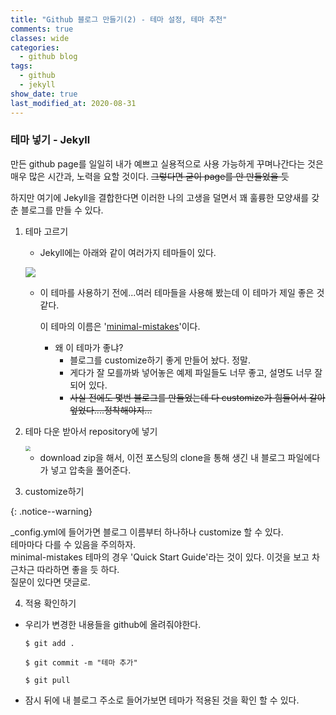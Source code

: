 ```yaml
---
title: "Github 블로그 만들기(2) - 테마 설정, 테마 추천"
comments: true
classes: wide
categories:
  - github blog
tags:
  - github
  - jekyll
show_date: true
last_modified_at: 2020-08-31
---
```


### 테마 넣기 - Jekyll

만든 github page를 일일히 내가 예쁘고 실용적으로 사용 가능하게 꾸며나간다는 것은 매우 많은 시간과, 노력을 요할 것이다. ~~그렇다면 굳이 page를 안 만들었을 듯~~

하지만 여기에 Jekyll을 결합한다면 이러한 나의 고생을 덜면서 꽤 훌륭한 모양새를 갖춘 블로그를 만들 수 있다.



1. 테마 고르기

   * Jekyll에는 아래와 같이 여러가지 테마들이 있다.

   ![](http://drive.google.com/uc?export=view&id=1U8SYUjQToccwWYmKx6nl9_pBpWlvJogQ)

   * 이 테마를 사용하기 전에...여러 테마들을 사용해 봤는데 이 테마가 제일 좋은 것 같다.

     이 테마의 이름은 '[minimal-mistakes](https://github.com/mmistakes/minimal-mistakes)'이다.

     * 왜 이 테마가 좋냐?
       * 블로그를 customize하기 좋게 만들어 놨다. 정말.
       * 게다가 잘 모를까봐 넣어놓은 예제 파일들도 너무 좋고, 설명도 너무 잘 되어 있다.
       * ~~사실 전에도 몇번 블로그를 만들었는데 다 customize가 힘들어서 갈아엎었다....정착해야지...~~

2. 테마 다운 받아서 repository에 넣기

   <img src="http://drive.google.com/uc?export=view&id=1wE1dYixhIL8huY1Ioyb-z0qYwv2Ydomf" style="zoom:50%;" />

   * download zip을 해서, 이전 포스팅의 clone을 통해 생긴 내 블로그 파일에다가 넣고 압축을 풀어준다.

3. customize하기

  {: .notice--warning}

   _config.yml에 들어가면 블로그 이름부터 하나하나 customize 할 수 있다. <br>테마마다 다를 수 있음을 주의하자.<br>minimal-mistakes 테마의 경우 'Quick Start Guide'라는 것이 있다. 이것을 보고 차근차근 따라하면 좋을 듯 하다.<br>질문이 있다면 댓글로.

4. 적용 확인하기

* 우리가 변경한 내용들을 github에 올려줘야한다.

  ```
  $ git add .

  $ git commit -m "테마 추가"

  $ git pull
  ```

* 잠시 뒤에 내 블로그 주소로 들어가보면 테마가 적용된 것을 확인 할 수 있다.

